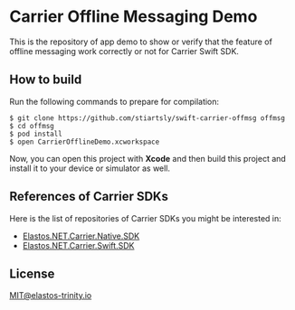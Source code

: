 Carrier Offline Messaging Demo
============================
This is the repository of app demo to show or verify that the feature of offline messaging work correctly or not for Carrier Swift SDK.

## How to build

Run the following commands to prepare for compilation:

```shell
$ git clone https://github.com/stiartsly/swift-carrier-offmsg offmsg
$ cd offmsg
$ pod install
$ open CarrierOfflineDemo.xcworkspace
```
Now, you can open this project with **Xcode** and then build this project and install it to your device or simulator as well.

## References of Carrier SDKs

Here is the list of repositories of Carrier SDKs you might be interested in:

- [Elastos.NET.Carrier.Native.SDK](https://github.com/elastos/Elastos.NET.Carrier.Native.SDK.git)
- [Elastos.NET.Carrier.Swift.SDK](https://github.com/elastos/Elastos.NET.Carrier.Swift.SDK.git)

## License

MIT@elastos-trinity.io





